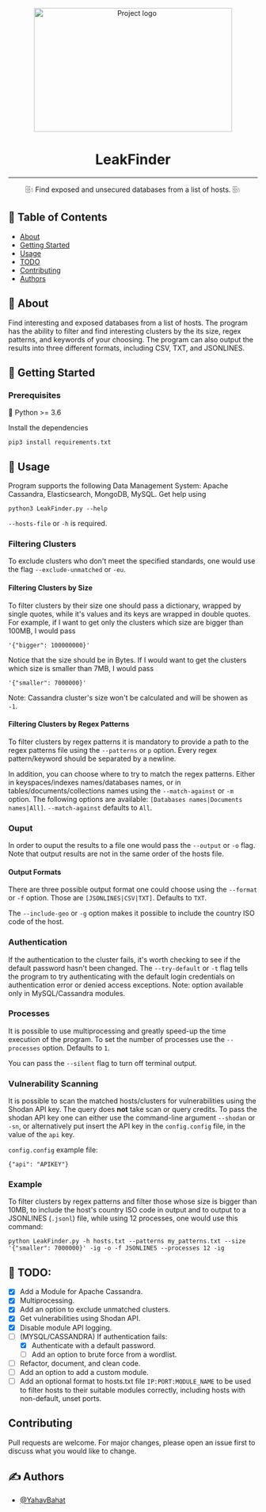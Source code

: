 <p align="center">
  <a href="https://github.com/YahavBahat/LeakFinder" rel="noopener">
 <img width=400px height=250px src="https://securityintelligence.com/wp-content/uploads/2017/09/leaking-cloud-databases-and-servers-expose-over-1-billion-records.jpg" alt="Project logo"></a>
</p>

<h1 align="center">LeakFinder</h1>

---

<p align="center">🗄️💧 Find exposed and unsecured databases from a list of hosts. 🗄️💧
    <br> 
</p>

## 📝 Table of Contents
- [About](#about)
- [Getting Started](#getting_started)
- [Usage](#usage)
- [TODO](#TODO)
- [Contributing](#Contributing)
- [Authors](#authors)

## 🧐 About <a name = "about"></a>
Find interesting and exposed databases from a list of hosts. The program has the ability to filter and find interesting clusters by the its size, regex patterns, and keywords of your choosing. The program can also output the results into three different formats, including CSV, TXT, and JSONLINES.

## 🏁 Getting Started <a name = "getting_started"></a>

### Prerequisites
🐍 Python >= 3.6

Install the dependencies

```
pip3 install requirements.txt
```

## 🎈 Usage <a name="usage"></a>
Program supports the following Data Management System: Apache Cassandra, Elasticsearch, MongoDB, MySQL.
Get help using
```
python3 LeakFinder.py --help
```

`--hosts-file` or `-h` is required.

### Filtering  Clusters

To exclude clusters who don't meet the specified standards, one would use the flag `--exclude-unmatched` or `-eu`.

#### Filtering Clusters by Size

To filter clusters by their size one should pass a dictionary, wrapped by single quotes, while it's values and its keys are wrapped in double quotes.
For example, if I want to get only the clusters which size are bigger than 100MB, I would pass
```
'{"bigger": 100000000}'
```
Notice that the size should be in Bytes.
If I would want to get the clusters which size is smaller than 7MB, I would pass
```
'{"smaller": 7000000}'
```
Note: Cassandra cluster's size won't be calculated and will be showen as `-1`.

#### Filtering Clusters by Regex Patterns

To filter clusters by regex patterns it is mandatory to provide a path to the regex patterns file using the `--patterns` or `p` option.
Every regex pattern/keyword should be separated by a newline.

In addition, you can choose where to try to match the regex patterns. Either in keyspaces/indexes names/databases names, or in tables/documents/collections names using the `--match-against` or `-m` option.
The following options are available: `[Databases names|Documents names|All]`. `--match-against` defaults to `All`.

### Ouput

In order to ouput the results to a file one would pass the `--output` or `-o` flag.
Note that output results are not in the same order of the hosts file.

#### Output Formats

There are three possible output format one could choose using the `--format` or `-f` option. Those are `[JSONLINES|CSV|TXT]`. Defaults to `TXT`.

The `--include-geo` or `-g` option makes it possible to include the country ISO code of the host.

### Authentication

If the authentication to the cluster fails, it's worth checking to see if the default password hasn't been changed.
The `--try-default` or `-t` flag tells the program to try authenticating with the default login credentials on authentication error or denied access exceptions.
Note: option available only in MySQL/Cassandra modules.

### Processes

It is possible to use multiprocessing and greatly speed-up the time execution of the program. To set the number of processes use the `--processes` option. Defaults to `1`.

You can pass the `--silent` flag to turn off terminal output.

### Vulnerability Scanning

It is possible to scan the matched hosts/clusters for vulnerabilities using the Shodan API key. The query does **not** take scan or query credits.
To pass the shodan API key one can either use the command-line argument `--shodan` or `-sn`, or alternatively put insert the API key in the `config.config` file, in the value of the `api` key.


`config.config` example file:
```
{"api": "APIKEY"}
```

### Example

To filter clusters by regex patterns and filter those whose size is bigger than 10MB, to include the host's country ISO code in output and to output to a JSONLINES (`.jsonl`) file, while using 12 processes, one would use this command:
```
python LeakFinder.py -h hosts.txt --patterns my_patterns.txt --size '{"smaller": 7000000}' -ig -o -f JSONLINES --processes 12 -ig
```

## 🚧 TODO: <a name="TODO"></a>
- [x] Add a Module for Apache Cassandra.
- [x] Multiprocessing.
- [x] Add an option to exclude unmatched clusters.
- [x] Get vulnerabilities using Shodan API.
- [x] Disable module API logging.
- [ ] (MYSQL/CASSANDRA) If authentication fails:
   - [x] Authenticate with a default password.
   - [ ] Add an option to brute force from a wordlist.
- [ ] Refactor, document, and clean code.
- [ ] Add an option to add a custom module.
- [ ] Add an optional format to hosts.txt file `IP:PORT:MODULE_NAME` to be used to filter hosts to their suitable modules correctly, including hosts with non-default, unset ports.

## Contributing <a name="Contributing"></a>
Pull requests are welcome. For major changes, please open an issue first to discuss what you would like to change.

## ✍️ Authors <a name="authors"></a>
- [@YahavBahat](https://github.com/YahavBahat)
